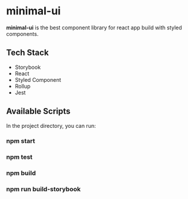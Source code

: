 # minimal-ui

**minimal-ui** is the best component library for react app build with styled components.

## Tech Stack

- Storybook
- React
- Styled Component
- Rollup
- Jest

## Available Scripts

In the project directory, you can run:

### npm start

### npm test

### npm build

### npm run build-storybook
